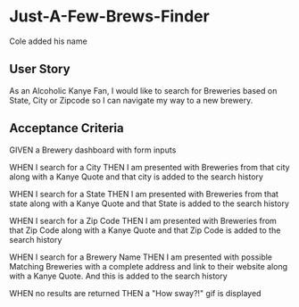 # Just-A-Few-Brews-Finder
Cole added his name
## User Story
As an Alcoholic Kanye Fan, I would like to search for Breweries based on State, City or Zipcode so I can navigate my way to a new brewery.

## Acceptance Criteria
GIVEN a Brewery dashboard with form inputs

WHEN I search for a City
THEN I am presented with Breweries from that city along with a Kanye Quote and that city is added to the search history

WHEN I search for a State
THEN I am presented with Breweries from that state along with a Kanye Quote and that State is added to the search history

WHEN I search for a Zip Code
THEN I am presented with Breweries from that Zip Code along with a Kanye Quote and that Zip Code is added to the search history

WHEN I search for a Brewery Name
THEN I am presented with possible Matching Breweries with a complete address and link to their website along with a Kanye Quote. And this is added to the search history

WHEN no results are returned
THEN a "How sway?!" gif is displayed
